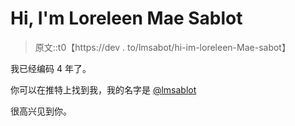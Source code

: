# Hi, I'm Loreleen Mae Sablot

> 原文::t0【https://dev . to/lmsabot/hi-im-loreleen-Mae-sabot】

我已经编码 4 年了。

你可以在推特上找到我，我的名字是 [@lmsablot](https://twitter.com/lmsablot)

很高兴见到你。